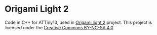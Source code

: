 # Origami Light 2
Code in C++ for ATTiny13, used in <a href="https://windfish.ddns.net/projects/normal/origami_light_2/project.html" target="_blank">Origami light 2</a> project.
This project is licensed under the <a href="https://creativecommons.org/licenses/by-nc-sa/4.0/" target="_blank">Creative Commons BY-NC-SA 4.0</a>.